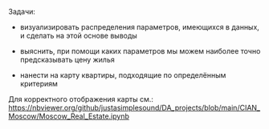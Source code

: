Задачи:
    
- визуализировать распределения параметров, имеющихся в данных, и сделать на этой основе выводы

- выяснить, при помощи каких параметров мы можем наиболее точно предсказывать цену жилья

- нанести на карту квартиры, подходящие по определённым критериям

Для корректного отображения карты см.: https://nbviewer.org/github/justasimplesound/DA_projects/blob/main/CIAN_Moscow/Moscow_Real_Estate.ipynb
